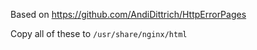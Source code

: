 Based on https://github.com/AndiDittrich/HttpErrorPages

Copy all of these to `/usr/share/nginx/html`